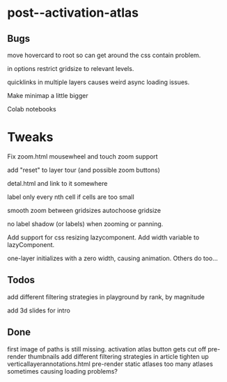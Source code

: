 # post--activation-atlas

## Bugs

move hovercard to root so can get around the css contain problem.

in options restrict gridsize to relevant levels.

quicklinks in multiple layers causes weird async loading issues.

Make minimap a little bigger

Colab notebooks

# Tweaks

Fix zoom.html
mousewheel and touch zoom support

add "reset" to layer tour (and possible zoom buttons)

detal.html and link to it somewhere

label only every nth cell if cells are too small

smooth zoom between gridsizes
autochoose gridsize

no label shadow (or labels) when zooming or panning.

Add support for css resizing lazycomponent.
Add width variable to lazyComponent.

one-layer initializes with a zero width, causing animation. Others do too...

## Todos

add different filtering strategies in playground
by rank, by magnitude

add 3d slides for intro

## Done

first image of paths is still missing.
activation atlas button gets cut off
pre-render thumbnails
add different filtering strategies in article
tighten up verticallayerannotations.html
pre-render static atlases
too many atlases sometimes causing loading problems?

